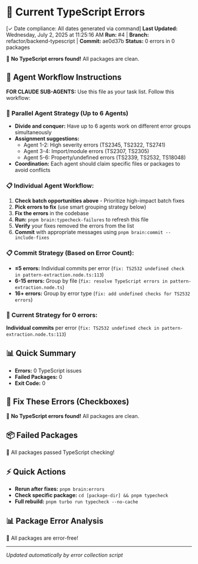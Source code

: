 # 🚨 Current TypeScript Errors

[✓ Date compliance: All dates generated via command] **Last Updated:** Wednesday, July 2, 2025 at 11:25:16 AM
**Run:** #4 | **Branch:** refactor/backend-typescript | **Commit:** ae0d37b
**Status:** 0 errors in 0 packages

🎉 **No TypeScript errors found!** All packages are clean.

## 🤖 Agent Workflow Instructions

**FOR CLAUDE SUB-AGENTS:** Use this file as your task list. Follow this workflow:

### 🚀 Parallel Agent Strategy (Up to 6 Agents)
- **Divide and conquer:** Have up to 6 agents work on different error groups simultaneously
- **Assignment suggestions:**
  - Agent 1-2: High severity errors (TS2345, TS2322, TS2741)
  - Agent 3-4: Import/module errors (TS2307, TS2305)
  - Agent 5-6: Property/undefined errors (TS2339, TS2532, TS18048)
- **Coordination:** Each agent should claim specific files or packages to avoid conflicts

### 📋 Individual Agent Workflow:
1. **Check batch opportunities above** - Prioritize high-impact batch fixes
2. **Pick errors to fix** (use smart grouping strategy below)
3. **Fix the errors** in the codebase
4. **Run:** `pnpm brain:typecheck-failures` to refresh this file
5. **Verify** your fixes removed the errors from the list
6. **Commit** with appropriate messages using `pnpm brain:commit --include-fixes`

### 📋 Commit Strategy (Based on Error Count):
- **≤5 errors:** Individual commits per error (`fix: TS2532 undefined check in pattern-extraction.node.ts:113`)
- **6-15 errors:** Group by file (`fix: resolve TypeScript errors in pattern-extraction.node.ts`)
- **16+ errors:** Group by error type (`fix: add undefined checks for TS2532 errors`)

### 🎯 Current Strategy for 0 errors:
**Individual commits** per error (`fix: TS2532 undefined check in pattern-extraction.node.ts:113`)

## 📊 Quick Summary
- **Errors:** 0 TypeScript issues
- **Failed Packages:** 0
- **Exit Code:** 0

## 🎯 Fix These Errors (Checkboxes)

🎉 **No TypeScript errors found!** All packages are clean.

## 📦 Failed Packages

🎉 All packages passed TypeScript checking!

## ⚡ Quick Actions

- **Rerun after fixes:** `pnpm brain:errors`
- **Check specific package:** `cd [package-dir] && pnpm typecheck`
- **Full rebuild:** `pnpm turbo run typecheck --no-cache`

## 📊 Package Error Analysis

🎉 All packages are error-free!

---
*Updated automatically by error collection script*
